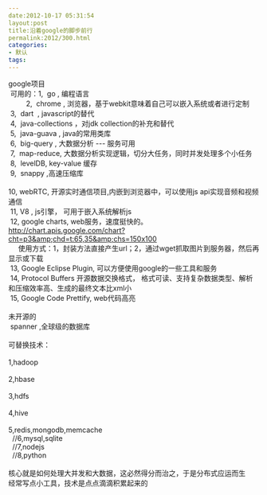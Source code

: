 ```yaml
---
date:2012-10-17 05:31:54
layout:post
title:沿着google的脚步前行
permalink:2012/300.html
categories:
- 默认
tags:
---
```



<span style="white-space:nowrap;">google项目</span><br />
<span class="Apple-tab-span" style="white-space:pre;"> </span>可用的：1, &nbsp;go , 编程语言<br />
<span class="Apple-tab-span" style="white-space:pre;"> </span> &nbsp; &nbsp; &nbsp; &nbsp;2, &nbsp;chrome , 浏览器，基于webkit意味着自己可以嵌入系统或者进行定制<br />
<span class="Apple-tab-span" style="white-space:pre;"> </span>3, &nbsp;dart &nbsp;, javascript的替代<br />
<span class="Apple-tab-span" style="white-space:pre;"> </span>4, &nbsp;java-collections ，对jdk collection的补充和替代<br />
<span class="Apple-tab-span" style="white-space:pre;"> </span>5, &nbsp;java-guava , java的常用类库<br />
<span class="Apple-tab-span" style="white-space:pre;"> </span>6, &nbsp;big-query , 大数据分析 --- 服务可用<br />
<span class="Apple-tab-span" style="white-space:pre;"> </span>7, &nbsp;map-reduce, 大数据分析实现逻辑，切分大任务，同时并发处理多个小任务<br />
<span class="Apple-tab-span" style="white-space:pre;"> </span>8, &nbsp;levelDB, key-value 缓存<br />
<span class="Apple-tab-span" style="white-space:pre;"> </span>9, &nbsp;snappy ,高速压缩库<br />
<span class="Apple-tab-span" style="white-space:pre;"> </span>10, webRTC, 开源实时通信项目,内嵌到浏览器中，可以使用js api实现音频和视频通信<br />
<span class="Apple-tab-span" style="white-space:pre;"> </span>11, V8 , js引擎， 可用于嵌入系统解析js<br />
<span class="Apple-tab-span" style="white-space:pre;"> </span>12, google charts, web服务，速度挺快的。http://chart.apis.google.com/chart?cht=p3&amp;chd=t:65,35&amp;chs=150x100<br />
<span class="Apple-tab-span" style="white-space:pre;"> </span> &nbsp; &nbsp;使用方式：1，封装方法直接产生url；2，通过wget抓取图片到服务器，然后再显示或下载<br />
<span class="Apple-tab-span" style="white-space:pre;"> </span>13, Google Eclipse Plugin, 可以方便使用google的一些工具和服务<br />
<span class="Apple-tab-span" style="white-space:pre;"> </span>14, Protocol Buffers 开源数据交换格式， 格式可读、支持复杂数据类型、解析和压缩效率高、生成的最终文本比xml小<br />
<span class="Apple-tab-span" style="white-space:pre;"> </span>15, Google Code Prettify, web代码高亮<br />
<span class="Apple-tab-span" style="white-space:pre;"> </span>未开源的<br />
<span class="Apple-tab-span" style="white-space:pre;"> </span>spanner ,全球级的数据库<br />
<span class="Apple-tab-span" style="white-space:pre;"> </span><br />
<span style="white-space:nowrap;">可替换技术：</span><br />
<span class="Apple-tab-span" style="white-space:pre;"> </span>1,hadoop<br />
<span class="Apple-tab-span" style="white-space:pre;"> </span>2,hbase<br />
<span class="Apple-tab-span" style="white-space:pre;"> </span>3,hdfs<br />
<span class="Apple-tab-span" style="white-space:pre;"> </span>4,hive<br />
<span class="Apple-tab-span" style="white-space:pre;"> </span>5,redis,mongodb,memcache<br />
<span style="white-space:nowrap;">&nbsp; //6,mysql,sqlite</span><br />
<span style="white-space:nowrap;">&nbsp; //7,nodejs</span><br />
<span style="white-space:nowrap;">&nbsp; //8,python</span><br />
<span class="Apple-tab-span" style="white-space:pre;"> </span><br />
<span style="white-space:nowrap;">核心就是如何处理大并发和大数据，这必然得分而治之，于是分布式应运而生</span><br />
<span style="white-space:nowrap;">经常写点小工具，技术是点点滴滴积累起来的</span><br />